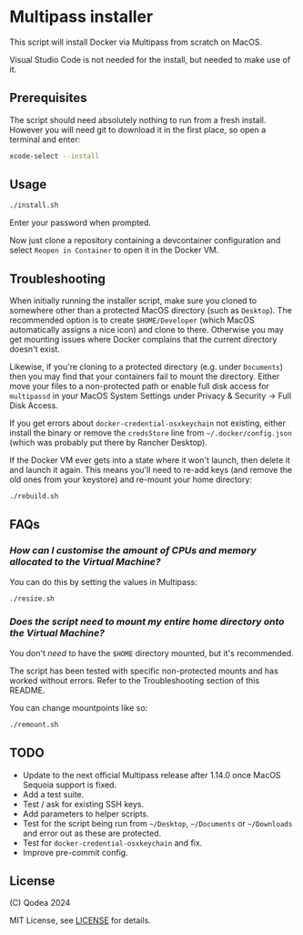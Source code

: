 # Multipass installer

This script will install Docker via Multipass from scratch on MacOS.

Visual Studio Code is not needed for the install, but needed to make use of it.

## Prerequisites

The script should need absolutely nothing to run from a fresh install. However
you will need git to download it in the first place, so open a terminal and
enter:

```sh
xcode-select --install
```

## Usage

```sh
./install.sh
```

Enter your password when prompted.

Now just clone a repository containing a devcontainer configuration and select
`Reopen in Container` to open it in the Docker VM.

## Troubleshooting

When initially running the installer script, make sure you cloned to somewhere
other than a protected MacOS directory (such as `Desktop`). The recommended
option is to create `$HOME/Developer` (which MacOS automatically assigns a nice
icon) and clone to there. Otherwise you may get mounting issues where Docker
complains that the current directory doesn't exist.

Likewise, if you're cloning to a protected directory (e.g. under `Documents`)
then you may find that your containers fail to mount the directory. Either move
your files to a non-protected path or enable full disk access for `multipassd`
in your MacOS System Settings under Privacy & Security -> Full Disk Access.

If you get errors about `docker-credential-osxkeychain` not existing, either
install the binary or remove the `credsStore` line from `~/.docker/config.json`
(which was probably put there by Rancher Desktop).

If the Docker VM ever gets into a state where it won't launch, then delete it
and launch it again. This means you'll need to re-add keys (and remove the old
ones from your keystore) and re-mount your home directory:

```sh
./rebuild.sh
```

## FAQs

### _How can I customise the amount of CPUs and memory allocated to the Virtual Machine?_

You can do this by setting the values in Multipass:

```sh
./resize.sh
```

### _Does the script need to mount my entire home directory onto the Virtual Machine?_

You don't _need_ to have the `$HOME` directory mounted, but it's recommended.

The script has been tested with specific non-protected mounts and has worked
without errors. Refer to the Troubleshooting section of this README.

You can change mountpoints like so:

```sh
./remount.sh
```

## TODO

-   Update to the next official Multipass release after 1.14.0 once MacOS
    Sequoia support is fixed.
-   Add a test suite.
-   Test / ask for existing SSH keys.
-   Add parameters to helper scripts.
-   Test for the script being run from `~/Desktop`, `~/Documents` or
    `~/Downloads` and error out as these are protected.
-   Test for `docker-credential-osxkeychain` and fix.
-   Improve pre-commit config.

## License

(C) Qodea 2024

MIT License, see [LICENSE](LICENSE) for details.
